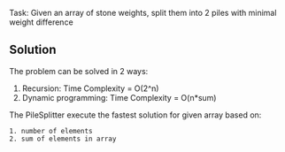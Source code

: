 Task: Given an array of stone weights, split them into 2 piles with minimal weight difference

## Solution

The problem can be solved in 2 ways:
1. Recursion:
    Time Complexity = O(2^n)
2. Dynamic programming: 
    Time Complexity = O(n*sum)
    
The PileSplitter execute the fastest solution for given array based on:

    1. number of elements
    2. sum of elements in array
